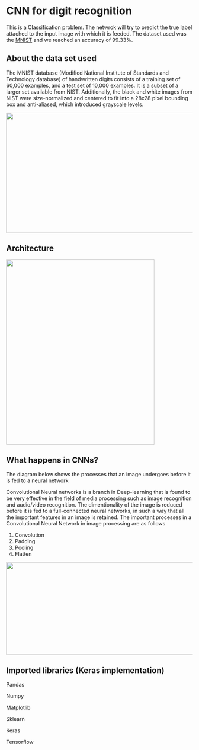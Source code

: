 # CNN for digit recognition

This is a Classification problem. The netwrok will try to predict the true label attached to the input image with which it is feeded. The dataset used was the [MNIST](http://yann.lecun.com/exdb/mnist/) and we reached an accuracy of 99.33%.

## About the data set used
The MNIST database (Modified National Institute of Standards and Technology database) of handwritten digits consists of a training set of 60,000 examples, and a test set of 10,000 examples. It is a subset of a larger set available from NIST. Additionally, the black and white images from NIST were size-normalized and centered to fit into a 28x28 pixel bounding box and anti-aliased, which introduced grayscale levels.

<img src="https://github.com/draperkm/Digit-Recognizer/blob/main/MNIST.png" width="600" height="325">


## Architecture

<img src="https://github.com/draperkm/Digit-Recognizer/blob/main/Screenshot%202022-07-06%20at%2020.08.48.png" width="400" height="500">

## What happens in CNNs?

The diagram below shows the processes that an image undergoes before it is fed to a neural network

Convolutional Neural networks is a branch in Deep-learning that is found to be very effective in the field of media processing such as image recognition and audio/video recognition. The dimentionality of the image is reduced before it is fed to a full-connected neural networks, in such a way that all the important features in an image is retained. The important processes in a Convolutional Neural Network in image processing are as follows

1. Convolution
2. Padding
3. Pooling
4. Flatten

<img src="https://github.com/draperkm/Digit-Recognizer/blob/main/Screenshot%202022-07-06%20at%2020.52.57.png" width="600" height="250">

## Imported libraries (Keras implementation)

Pandas 

Numpy

Matplotlib

Sklearn

Keras

Tensorflow

